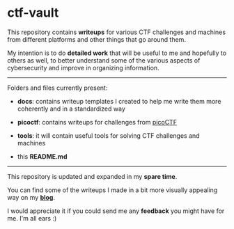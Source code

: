 # ctf-vault

This repository contains **writeups** for various CTF challenges and machines from different platforms and other things that go around them.

My intention is to do **detailed work** that will be useful to me and hopefully to others as well, to better understand some of the various aspects of cybersecurity and improve in organizing information.

---

Folders and files currently present:

- **docs**: contains writeup templates I created to help me write them more coherently and in a standardized way

- **picoctf**: contains writeups for challenges from [picoCTF](https://picoctf.org/)

- **tools**: it will contain useful tools for solving CTF challenges and machines

- this **README.md**

---

This repository is updated and expanded in my **spare time**.

You can find some of the writeups I made in a bit more visually appealing way on my [**blog**](https://brynrefill.com).

I would appreciate it if you could send me any **feedback** you might have for me. I'm all ears :&rpar;
